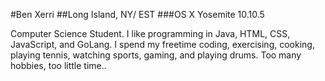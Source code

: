 #Ben Xerri
##Long Island, NY/ EST
###OS X Yosemite 10.10.5

Computer Science Student.  I like programming in Java, HTML, CSS, JavaScript, and GoLang.  I spend my freetime coding, exercising, cooking, playing tennis, watching sports, gaming, and playing drums.  Too many hobbies, too little time..


